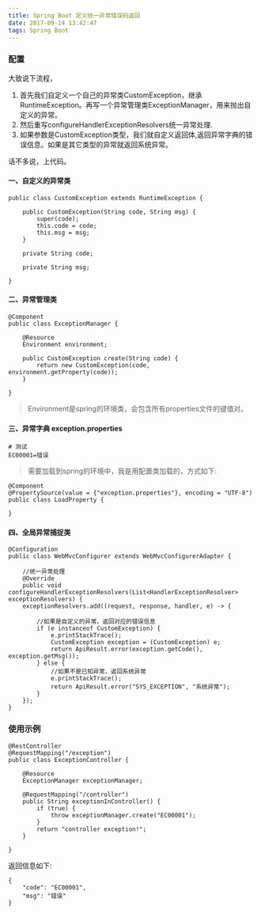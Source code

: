 ```yaml
---
title: Spring Boot 定义统一异常错误码返回
date: 2017-09-14 13:42:47
tags: Spring Boot
---
```


### 配置

大致说下流程，

1. 首先我们自定义一个自己的异常类CustomException，继承RuntimeException。再写一个异常管理类ExceptionManager，用来抛出自定义的异常。
2. 然后重写configureHandlerExceptionResolvers统一异常处理.
3. 如果参数是CustomException类型，我们就自定义返回体,返回异常字典的错误信息。如果是其它类型的异常就返回系统异常。

话不多说，上代码。

#### 一、自定义的异常类

```
public class CustomException extends RuntimeException {

    public CustomException(String code, String msg) {
        super(code);
        this.code = code;
        this.msg = msg;
    }

    private String code;

    private String msg;

}
```

#### 二、异常管理类

```
@Component
public class ExceptionManager {

    @Resource
    Environment environment;

    public CustomException create(String code) {
        return new CustomException(code, environment.getProperty(code));
    }

}
```

> Environment是spring的环境类，会包含所有properties文件的键值对。

#### 三、异常字典 exception.properties

```
# 测试
EC00001=错误
```

> 需要加载到spring的环境中，我是用配置类加载的，方式如下:

```
@Component
@PropertySource(value = {"exception.properties"}, encoding = "UTF-8")
public class LoadProperty {

}
```

#### 四、全局异常捕捉类

```
@Configuration
public class WebMvcConfigurer extends WebMvcConfigurerAdapter {

	//统一异常处理
    @Override
    public void configureHandlerExceptionResolvers(List<HandlerExceptionResolver> exceptionResolvers) {
    exceptionResolvers.add((request, response, handler, e) -> {

        //如果是自定义的异常，返回对应的错误信息
        if (e instanceof CustomException) {
            e.printStackTrace();
            CustomException exception = (CustomException) e;
            return ApiResult.error(exception.getCode(), exception.getMsg());
        } else {
            //如果不是已知异常，返回系统异常
            e.printStackTrace();
            return ApiResult.error("SYS_EXCEPTION", "系统异常");
        }
    });
}
```

### 使用示例

```
@RestController
@RequestMapping("/exception")
public class ExceptionController {

    @Resource
    ExceptionManager exceptionManager;

    @RequestMapping("/controller")
    public String exceptionInController() {
        if (true) {
            throw exceptionManager.create("EC00001");
        }
        return "controller exception!";
    }

}
```

返回信息如下:

```
{
    "code": "EC00001",
    "msg": "错误"
}
```